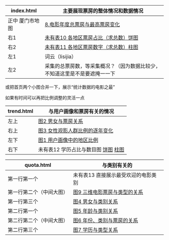 index.html | 主要展现票房的整体情况和数据情况
---|---
正中 厦门市地图 | [8.电影年度总票房与最高票房变化](https://echarts.baidu.com/examples/editor.html?c=scatter-life-expectancy-timeline)
右1| [未有表10 各地区票房占比（求总数）饼图](https://echarts.baidu.com/examples/editor.html?c=pie-legend)
右2| [未有表11 各地区票房数字（求总数）柱图](https://echarts.baidu.com/examples/editor.html?c=bar-simple)
左1|词云（lisijia）
左2|采集的总票房数，等采集概况？（因为数据比较少，不知道这里是不是要遮掩一一下
或把首页两个小图合并一下，展示“统计数据的电影之最”


如果有时间可以再把比例调整的灵活一点


trend.html | 与用户画像和票房有关的情况
---|---
 左上| [图2 男女与票房关系](https://echarts.baidu.com/examples/editor.html?c=bar-animation-delay)
右上| [图3 女性观影人群比例的逐年变化](https://echarts.baidu.com/examples/editor.html?c=pictorialBar-body-fill)
左下|[图1 用户画像中的地区比例](https://echarts.baidu.com/examples/editor.html?c=radar2)
右下|未有表12 学历占比与数目图 [饼图](https://echarts.baidu.com/examples/editor.html?c=pie-legend) [柱图](https://echarts.baidu.com/examples/editor.html?c=bar-simple)

quota.html | 与类别有关的
---|---
第一行第一个|未有表13 直接展示最受欢迎的电影类别
第一行第二个（中间大图）|[图9 三维电影票房与类型的关系](https://echarts.baidu.com/examples/editor.html?c=bar3d-dataset&gl=1)
第一行第三个|[图4 男女与类别关系](https://echarts.baidu.com/examples/editor.html?c=funnel-align)
第二行第一个|[图5 年龄与类别关系](https://echarts.baidu.com/examples/editor.html?c=bar-brush)
第二行第二个（中间大图）|[图6 年份、类别与票房的关系](https://echarts.baidu.com/examples/editor.html?c=dataset-link)
第二行第三个|[图7 学历与类型关系](https://echarts.baidu.com/examples/editor.html?c=bar-polar-stack)
